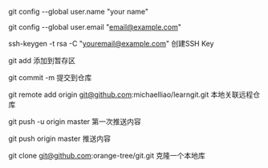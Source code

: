 git config --global user.name "your name"

git config --global user.email "email@example.com"

ssh-keygen -t rsa -C "youremail@example.com"    创建SSH Key



git add <file>    添加到暂存区

git commit -m <message>    提交到仓库



git remote add origin git@github.com:michaelliao/learngit.git    本地关联远程仓库

git push -u origin master    第一次推送内容

git push origin master    推送内容


git clone git@github.com:orange-tree/git.git    克隆一个本地库
